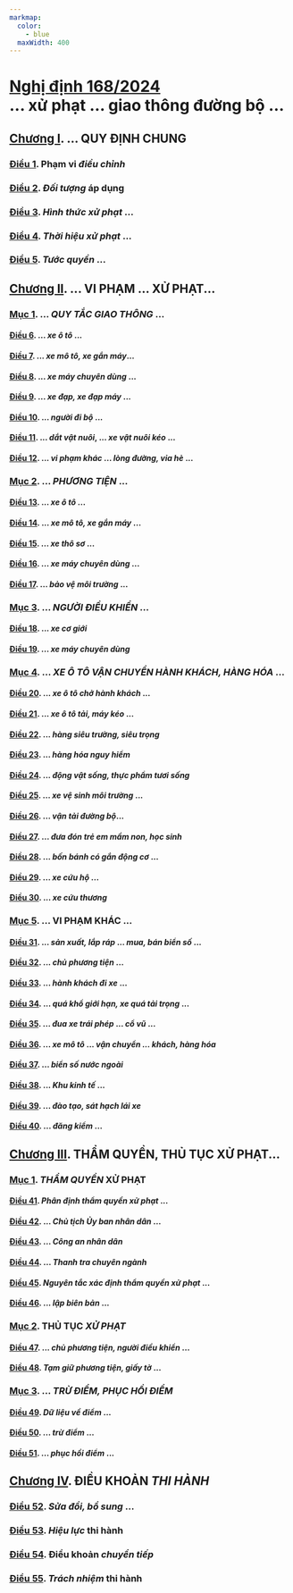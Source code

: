 ```yaml
---
markmap:
  color:
    - blue
  maxWidth: 400
---
```


# [Nghị định 168/2024] <br/>... xử phạt ... giao thông đường bộ ...

## [Chương I]. ... QUY ĐỊNH CHUNG <!-- markmap: fold -->

### [Điều 1]. Phạm vi _điều chỉnh_

### [Điều 2]. _Đối tượng_ áp dụng

### [Điều 3]. _Hình thức xử phạt_ ...

### [Điều 4]. _Thời hiệu xử phạt_ ...

### [Điều 5]. _Tước quyền_ ...

## [Chương II]. ... VI PHẠM ... XỬ PHẠT...

### [Mục 1][2.1]. ... _QUY TẮC GIAO THÔNG_ ...

#### [Điều 6]. ... _xe ô tô_ ...

#### [Điều 7]. ... _xe mô tô, xe gắn máy_...

#### [Điều 8]. ... _xe máy chuyên dùng_ ...

#### [Điều 9]. ... _xe đạp, xe đạp máy_ ...

#### [Điều 10]. ... _người đi bộ_ ...

#### [Điều 11]. ... _dắt vật nuôi_, ... _xe vật nuôi kéo_ ...

#### [Điều 12]. ... _vi phạm khác_ ... _lòng đường, vỉa hè_ ...

### [Mục 2][2.2]. ... _PHƯƠNG TIỆN_ ...

#### [Điều 13]. ... _xe ô tô_ ...

#### [Điều 14]. ... _xe mô tô, xe gắn máy_ ...

#### [Điều 15]. ... _xe thô sơ_ ...

#### [Điều 16]. ... _xe máy chuyên dùng_ ...

#### [Điều 17]. ... _bảo vệ môi trường_ ...

### [Mục 3][2.3]. ... _NGƯỜI ĐIỀU KHIỂN_ ...

#### [Điều 18]. ... _xe cơ giới_

#### [Điều 19]. ... _xe máy chuyên dùng_

### [Mục 4][2.4]. ... _XE Ô TÔ VẬN CHUYỂN HÀNH KHÁCH, HÀNG HÓA_ ... <!-- markmap: fold -->

#### [Điều 20]. ... _xe ô tô chở hành khách_ ...

#### [Điều 21]. ... _xe ô tô tải, máy kéo_ ...

#### [Điều 22]. ... _hàng siêu trường, siêu trọng_

#### [Điều 23]. ... _hàng hóa nguy hiểm_

#### [Điều 24]. ... _động vật sống, thực phẩm tươi sống_

#### [Điều 25]. ... _xe vệ sinh môi trường_ ...

#### [Điều 26]. ... _vận tải đường bộ_...

#### [Điều 27]. ... _đưa đón trẻ em mầm non, học sinh_

#### [Điều 28]. ... _bốn bánh có gắn động cơ_ ...

#### [Điều 29]. ... _xe cứu hộ_ ...

#### [Điều 30]. ... _xe cứu thương_

### [Mục 5][2.5]. ... VI PHẠM KHÁC ...

#### [Điều 31]. ... _sản xuất, lắp ráp_ ... _mua, bán biển số_ ...

#### [Điều 32]. ... _chủ phương tiện_ ...

#### [Điều 33]. ... _hành khách đi xe_ ...

#### [Điều 34]. ... _quá khổ giới hạn, xe quá tải trọng_ ...

#### [Điều 35]. ... _đua xe trái phép_ ... _cổ vũ_ ...

#### [Điều 36]. ... _xe mô tô_ ... _vận chuyển ... khách, hàng hóa_

#### [Điều 37]. ... _biển số nước ngoài_

#### [Điều 38]. ... _Khu kinh tế_ ...

#### [Điều 39]. ... _đào tạo, sát hạch lái xe_

#### [Điều 40]. ... _đăng kiểm_ ...

## [Chương III]. THẨM QUYỀN, THỦ TỤC XỬ PHẠT...

### [Mục 1][3.1]. _THẨM QUYỀN_ XỬ PHẠT <!-- markmap: fold -->

#### [Điều 41]. _Phân định thẩm quyền xử phạt_ ...

#### [Điều 42]. ... _Chủ tịch Ủy ban nhân dân_ ...

#### [Điều 43]. ... _Công an nhân dân_

#### [Điều 44]. ... _Thanh tra chuyên ngành_

#### [Điều 45]. _Nguyên tắc xác định thẩm quyền xử phạt_ ...

#### [Điều 46]. ... _lập biên bản_ ...

### [Mục 2][3.2]. THỦ TỤC _XỬ PHẠT_

#### [Điều 47]. ... _chủ phương tiện, người điều khiển_ ...

#### [Điều 48]. _Tạm giữ phương tiện, giấy tờ_ ...

### [Mục 3][3.3]. ... _TRỪ ĐIỂM, PHỤC HỒI ĐIỂM_

#### [Điều 49]. _Dữ liệu về điểm_ ...

#### [Điều 50]. ... _trừ điểm_ ...

#### [Điều 51]. ... _phục hồi điểm_ ...

## [Chương IV]. ĐIỀU KHOẢN _THI HÀNH_ <!-- markmap: fold -->

### [Điều 52]. _Sửa đổi, bổ sung_ ...

### [Điều 53]. _Hiệu lực_ thi hành

### [Điều 54]. Điều khoản _chuyển tiếp_

### [Điều 55]. _Trách nhiệm_ thi hành

[Nghị định 168/2024]: /vbpl/nghi-dinh-168-2024
[Chương I]: /vbpl/nghi-dinh-168-2024#I
[Điều 1]: /vbpl/nghi-dinh-168-2024#1
[Điều 2]: /vbpl/nghi-dinh-168-2024#2
[Điều 3]: /vbpl/nghi-dinh-168-2024#3
[Điều 4]: /vbpl/nghi-dinh-168-2024#4
[Điều 5]: /vbpl/nghi-dinh-168-2024#5
[Chương II]: /vbpl/nghi-dinh-168-2024#II
[2.1]: /vbpl/nghi-dinh-168-2024#II.1
[Điều 6]: /vbpl/nghi-dinh-168-2024#6
[Điều 7]: /vbpl/nghi-dinh-168-2024#7
[Điều 8]: /vbpl/nghi-dinh-168-2024#8
[Điều 9]: /vbpl/nghi-dinh-168-2024#9
[Điều 10]: /vbpl/nghi-dinh-168-2024#10
[Điều 11]: /vbpl/nghi-dinh-168-2024#11
[Điều 12]: /vbpl/nghi-dinh-168-2024#12
[2.2]: /vbpl/nghi-dinh-168-2024#II.2
[Điều 13]: /vbpl/nghi-dinh-168-2024#13
[Điều 14]: /vbpl/nghi-dinh-168-2024#14
[Điều 15]: /vbpl/nghi-dinh-168-2024#15
[Điều 16]: /vbpl/nghi-dinh-168-2024#16
[Điều 17]: /vbpl/nghi-dinh-168-2024#17
[2.3]: /vbpl/nghi-dinh-168-2024#II.3
[Điều 18]: /vbpl/nghi-dinh-168-2024#18
[Điều 19]: /vbpl/nghi-dinh-168-2024#19
[2.4]: /vbpl/nghi-dinh-168-2024#II.4
[Điều 20]: /vbpl/nghi-dinh-168-2024#20
[Điều 21]: /vbpl/nghi-dinh-168-2024#21
[Điều 22]: /vbpl/nghi-dinh-168-2024#22
[Điều 23]: /vbpl/nghi-dinh-168-2024#23
[Điều 24]: /vbpl/nghi-dinh-168-2024#24
[Điều 25]: /vbpl/nghi-dinh-168-2024#25
[Điều 26]: /vbpl/nghi-dinh-168-2024#26
[Điều 27]: /vbpl/nghi-dinh-168-2024#27
[Điều 28]: /vbpl/nghi-dinh-168-2024#28
[Điều 29]: /vbpl/nghi-dinh-168-2024#29
[Điều 30]: /vbpl/nghi-dinh-168-2024#30
[2.5]: /vbpl/nghi-dinh-168-2024#II.5
[Điều 31]: /vbpl/nghi-dinh-168-2024#31
[Điều 32]: /vbpl/nghi-dinh-168-2024#32
[Điều 33]: /vbpl/nghi-dinh-168-2024#33
[Điều 34]: /vbpl/nghi-dinh-168-2024#34
[Điều 35]: /vbpl/nghi-dinh-168-2024#35
[Điều 36]: /vbpl/nghi-dinh-168-2024#36
[Điều 37]: /vbpl/nghi-dinh-168-2024#37
[Điều 38]: /vbpl/nghi-dinh-168-2024#38
[Điều 39]: /vbpl/nghi-dinh-168-2024#39
[Điều 40]: /vbpl/nghi-dinh-168-2024#40
[Chương III]: /vbpl/nghi-dinh-168-2024#III
[3.1]: /vbpl/nghi-dinh-168-2024#III.1
[Điều 41]: /vbpl/nghi-dinh-168-2024#41
[Điều 42]: /vbpl/nghi-dinh-168-2024#42
[Điều 43]: /vbpl/nghi-dinh-168-2024#43
[Điều 44]: /vbpl/nghi-dinh-168-2024#44
[Điều 45]: /vbpl/nghi-dinh-168-2024#45
[Điều 46]: /vbpl/nghi-dinh-168-2024#46
[3.2]: /vbpl/nghi-dinh-168-2024#III.2
[Điều 47]: /vbpl/nghi-dinh-168-2024#47
[Điều 48]: /vbpl/nghi-dinh-168-2024#48
[3.3]: /vbpl/nghi-dinh-168-2024#III.3
[Điều 49]: /vbpl/nghi-dinh-168-2024#49
[Điều 50]: /vbpl/nghi-dinh-168-2024#50
[Điều 51]: /vbpl/nghi-dinh-168-2024#51
[Chương IV]: /vbpl/nghi-dinh-168-2024#IV
[Điều 52]: /vbpl/nghi-dinh-168-2024#52
[Điều 53]: /vbpl/nghi-dinh-168-2024#53
[Điều 54]: /vbpl/nghi-dinh-168-2024#54
[Điều 55]: /vbpl/nghi-dinh-168-2024#55
